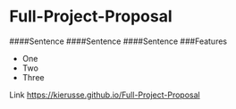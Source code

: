 # Full-Project-Proposal
####Sentence
####Sentence
####Sentence
###Features
* One
* Two
* Three

Link https://kierusse.github.io/Full-Project-Proposal
